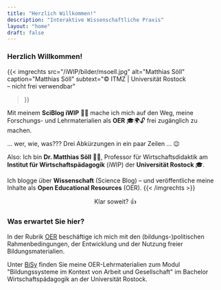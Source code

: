 ```yaml
---
title: "Herzlich Willkommen!"
description: "Interaktive Wissenschaftliche Praxis"
layout: "home"
draft: false
---
```


### Herzlich Willkommen!

{{< imgrechts
  src="/iWIP/bilder/msoell.jpg"
  alt="Matthias Söll"
  caption="Matthias Söll"
  subtext="© ITMZ | Universität Rostock<br> – nicht frei verwendbar"
>}}

Mit meinem **SciBlog iWIP** 🧠📖 mache ich mich auf den Weg, meine Forschungs- und Lehrmaterialien als **OER** 🎓🌍🔓 frei zugänglich zu machen.

... wer, wie, was??? Drei Abkürzungen in ein paar Zeilen ... 😉

Also: Ich bin **Dr. Matthias Söll** 👨‍🏫, Professor für Wirtschaftsdidaktik am **Institut für Wirtschaftspädagogik** (iWIP) der **Universität Rostock** 🎓.

Ich blogge über **Wissenschaft** (Science Blog) – und veröffentliche meine Inhalte als **Open Educational Resources** (OER). 
{{< /imgrechts >}}

<p style="text-align: center">Klar soweit? 👍</p>

### Was erwartet Sie hier?

In der Rubrik [OER](/iWIP/oer/) beschäftige ich mich mit den (bildungs-)politischen Rahmenbedingungen, der Entwicklung und der Nutzung freier Bildungsmaterialien. 

Unter [BiSy](/iWIP/bisy/) finden Sie meine OER-Lehrmaterialien zum Modul "Bildungssysteme im Kontext von Arbeit und Gesellschaft" im Bachelor Wirtschaftspädagogik an der Universität Rostock.